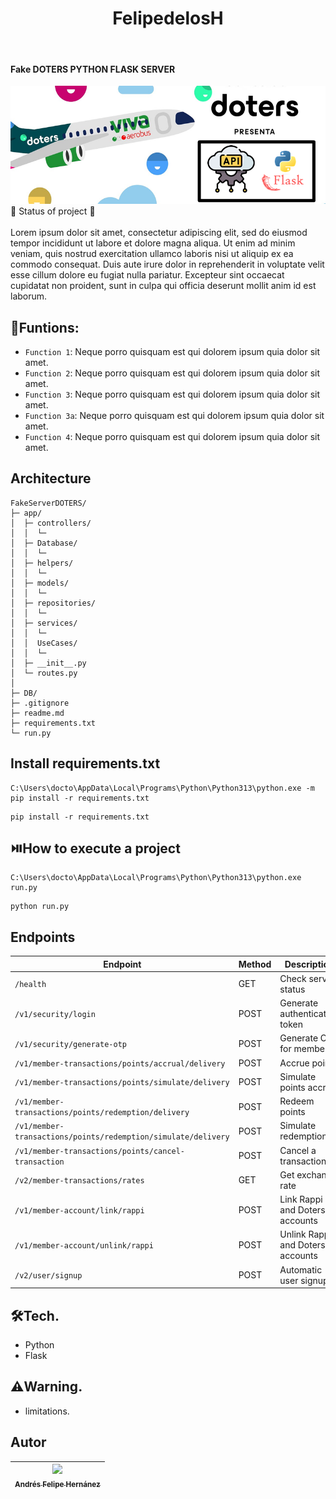 <h1 align="center"> FelipedelosH </h1>
<br>
<h4>Fake DOTERS PYTHON FLASK SERVER</h4>

![Banner](Docs/banner.png)
<br>
:construction: Status of project :construction:
<br><br>
Lorem ipsum dolor sit amet, consectetur adipiscing elit, sed do eiusmod tempor incididunt ut labore et dolore magna aliqua. Ut enim ad minim veniam, quis nostrud exercitation ullamco laboris nisi ut aliquip ex ea commodo consequat. Duis aute irure dolor in reprehenderit in voluptate velit esse cillum dolore eu fugiat nulla pariatur. Excepteur sint occaecat cupidatat non proident, sunt in culpa qui officia deserunt mollit anim id est laborum.

## :hammer:Funtions:

- `Function 1`: Neque porro quisquam est qui dolorem ipsum quia dolor sit amet.<br>
- `Function 2`: Neque porro quisquam est qui dolorem ipsum quia dolor sit amet.<br>
- `Function 3`: Neque porro quisquam est qui dolorem ipsum quia dolor sit amet.<br>
- `Function 3a`: Neque porro quisquam est qui dolorem ipsum quia dolor sit amet.<br>
- `Function 4`: Neque porro quisquam est qui dolorem ipsum quia dolor sit amet.<br>


## Architecture

```
FakeServerDOTERS/
├─ app/
│  ├─ controllers/
│  │  └─ 
│  ├─ Database/
│  │  └─
│  ├─ helpers/
│  │  └─ 
│  ├─ models/
│  │  └─ 
│  ├─ repositories/
│  │  └─ 
│  ├─ services/
│  │  └─ 
│  │  UseCases/
│  │  └─ 
│  ├─ __init__.py
│  └─ routes.py
│
├─ DB/
├─ .gitignore
├─ readme.md
├─ requirements.txt
└─ run.py
```

## Install requirements.txt


```
C:\Users\docto\AppData\Local\Programs\Python\Python313\python.exe -m pip install -r requirements.txt
```
```
pip install -r requirements.txt
```

## :play_or_pause_button:How to execute a project

```
C:\Users\docto\AppData\Local\Programs\Python\Python313\python.exe run.py
```
```
python run.py
```

## Endpoints

| Endpoint | Method | Description |
|-----------|---------|-------------|
| `/health` | GET | Check server status |
| `/v1/security/login` | POST | Generate authentication token |
| `/v1/security/generate-otp` | POST | Generate OTP for member |
| `/v1/member-transactions/points/accrual/delivery` | POST | Accrue points |
| `/v1/member-transactions/points/simulate/delivery` | POST | Simulate points accrual |
| `/v1/member-transactions/points/redemption/delivery` | POST | Redeem points |
| `/v1/member-transactions/points/redemption/simulate/delivery` | POST | Simulate redemption |
| `/v1/member-transactions/points/cancel-transaction` | POST | Cancel a transaction |
| `/v2/member-transactions/rates` | GET | Get exchange rate |
| `/v1/member-account/link/rappi` | POST | Link Rappi and Doters accounts |
| `/v1/member-account/unlink/rappi` | POST | Unlink Rappi and Doters accounts |
| `/v2/user/signup` | POST | Automatic user signup |


## :hammer_and_wrench:Tech.

- Python
- Flask

## :warning:Warning.

- limitations.

## Autor

| [<img src="https://avatars.githubusercontent.com/u/38327255?v=4" width=115><br><sub>Andrés Felipe Hernánez</sub>](https://github.com/felipedelosh)|
| :---: |